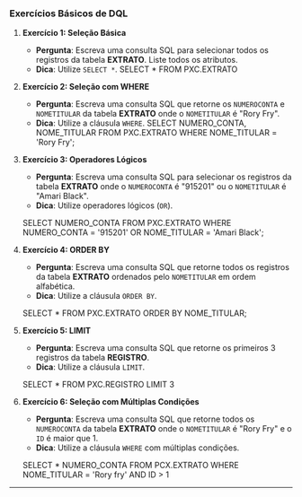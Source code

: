 ### Exercícios Básicos de DQL

1. **Exercício 1: Seleção Básica**
   - **Pergunta**: Escreva uma consulta SQL para selecionar todos os registros da tabela **EXTRATO**. Liste todos os atributos.
   - **Dica**: Utilize `SELECT *`.
      SELECT * FROM PXC.EXTRATO

2. **Exercício 2: Seleção com WHERE**
   - **Pergunta**: Escreva uma consulta SQL que retorne os `NUMEROCONTA` e `NOMETITULAR` da tabela **EXTRATO** onde o `NOMETITULAR` é "Rory Fry".
   - **Dica**: Utilize a cláusula `WHERE`.
   SELECT NUMERO_CONTA, NOME_TITULAR
   FROM PXC.EXTRATO 
   WHERE NOME_TITULAR = 'Rory Fry';

3. **Exercício 3: Operadores Lógicos**
   - **Pergunta**: Escreva uma consulta SQL para selecionar os registros da tabela **EXTRATO** onde o `NUMEROCONTA` é "915201" ou o `NOMETITULAR` é "Amari Black".
   - **Dica**: Utilize operadores lógicos (`OR`).

   SELECT NUMERO_CONTA FROM PXC.EXTRATO
   WHERE NUMERO_CONTA = '915201' OR NOME_TITULAR = 'Amari Black';


4. **Exercício 4: ORDER BY**
   - **Pergunta**: Escreva uma consulta SQL que retorne todos os registros da tabela **EXTRATO** ordenados pelo `NOMETITULAR` em ordem alfabética.
   - **Dica**: Utilize a cláusula `ORDER BY`.

   SELECT * FROM PXC.EXTRATO ORDER BY NOME_TITULAR;



5. **Exercício 5: LIMIT**
   - **Pergunta**: Escreva uma consulta SQL que retorne os primeiros 3 registros da tabela **REGISTRO**.
   - **Dica**: Utilize a cláusula `LIMIT`.

   SELECT * FROM PXC.REGISTRO LIMIT 3 


6. **Exercício 6: Seleção com Múltiplas Condições**
   - **Pergunta**: Escreva uma consulta SQL que retorne todos os `NUMEROCONTA` da tabela **EXTRATO** onde o `NOMETITULAR` é "Rory Fry" e o `ID` é maior que 1.
   - **Dica**: Utilize a cláusula `WHERE` com múltiplas condições.

   SELECT * NUMERO_CONTA FROM PCX.EXTRATO WHERE NOME_TITULAR = 'Rory fry' AND ID > 1

---

